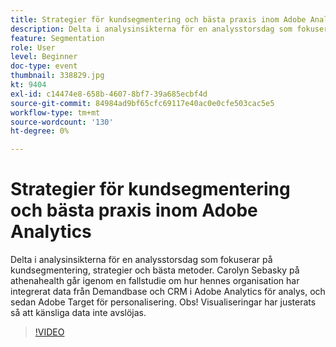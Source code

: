 ```yaml
---
title: Strategier för kundsegmentering och bästa praxis inom Adobe Analytics
description: Delta i analysinsikterna för en analysstorsdag som fokuserar på kundsegmentering, strategier och bästa metoder. Carolyn Sebasky på Athenahealth går igenom en fallstudie om hur hennes organisation integrerade data från Demandbase och CRM i Adobe Analytics för analys, och sedan Adobe Target för personalisering. Obs! Visualiseringar har justerats så att känsliga data inte avslöjas.
feature: Segmentation
role: User
level: Beginner
doc-type: event
thumbnail: 338829.jpg
kt: 9404
exl-id: c14474e8-658b-4607-8bf7-39a685ecbf4d
source-git-commit: 84984ad9bf65cfc69117e40ac0e0cfe503cac5e5
workflow-type: tm+mt
source-wordcount: '130'
ht-degree: 0%

---
```


# Strategier för kundsegmentering och bästa praxis inom Adobe Analytics

Delta i analysinsikterna för en analysstorsdag som fokuserar på kundsegmentering, strategier och bästa metoder. Carolyn Sebasky på athenahealth går igenom en fallstudie om hur hennes organisation har integrerat data från Demandbase och CRM i Adobe Analytics för analys, och sedan Adobe Target för personalisering. Obs! Visualiseringar har justerats så att känsliga data inte avslöjas.

>[!VIDEO](https://video.tv.adobe.com/v/338829/?quality=12&learn=on)
